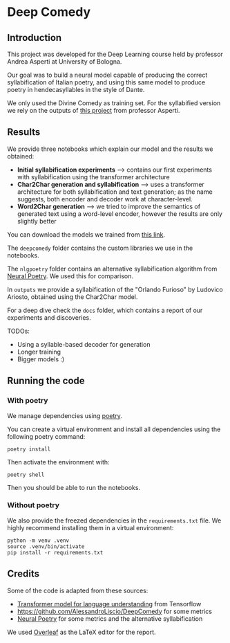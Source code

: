 # Deep Comedy

## Introduction
This project was developed for the Deep Learning course held by professor Andrea Asperti at University of Bologna. 

Our goal was to build a neural model capable of producing the correct syllabification of Italian poetry, and using this same model to produce poetry in hendecasyllables in the style of Dante.

We only used the Divine Comedy as training set. For the syllabified version we rely on the outputs of [this project](https://github.com/asperti/Dante) from professor Asperti.

## Results
We provide three notebooks which explain our model and the results we obtained:
- **Initial syllabification experiments** --> contains our first experiments with syllabification using the transformer architecture
- **Char2Char generation and syllabification** --> uses a transformer architecture for both syllabification and text generation; as the name suggests, both encoder and decoder work at character-level.
- **Word2Char generation** --> we tried to improve the semantics of generated text using a word-level encoder, however the results are only slightly better

You can download the models we trained from [this link](https://drive.google.com/drive/folders/1u4EhtEESAbTRU-53LXSalcx5LQ4StJM3?usp=sharing).

The `deepcomedy` folder contains the custom libraries we use in the notebooks.

The `nlgpoetry` folder contains an alternative syllabification algorithm from [Neural Poetry](https://gitlab.com/zugo91/nlgpoetry). We used this for comparison.

In `outputs` we provide a syllabification of the "Orlando Furioso" by Ludovico Ariosto, obtained using the Char2Char model.

For a deep dive check the `docs` folder, which contains a report of our experiments and discoveries.

TODOs:
- Using a syllable-based decoder for generation
- Longer training
- Bigger models :)

## Running the code

### With poetry

We manage dependencies using [poetry](https://python-poetry.org/).

You can create a virtual environment and install all dependencies using the following poetry command:
```
poetry install
```

Then activate the environment with:
```
poetry shell
```

Then you should be able to run the notebooks.

### Without poetry
We also provide the freezed dependencies in the `requirements.txt` file. We highly recommend installing them in a virtual environment:

```
python -m venv .venv
source .venv/bin/activate
pip install -r requirements.txt
``` 

## Credits
Some of the code is adapted from these sources:
- [Transformer model for language understanding](https://www.tensorflow.org/text/tutorials/transformer) from Tensorflow
- https://github.com/AlessandroLiscio/DeepComedy for some metrics
- [Neural Poetry](https://gitlab.com/zugo91/nlgpoetry) for some metrics and the alternative syllabification

We used [Overleaf](https://www.overleaf.com/) as the LaTeX editor for the report.

